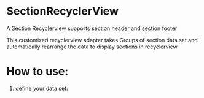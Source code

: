 # SectionRecyclerView
A Section Recyclerview supports section header and section footer

This customized recyclerview adapter takes Groups of section data set and automatically rearrange the data to display sections in recyclerview.

# How to use:

1. define your data set:
